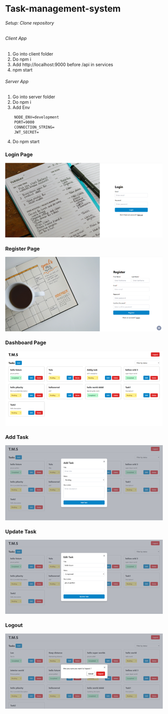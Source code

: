 # Task-management-system

###### Setup: Clone repository

###### Client App
1. Go into client folder
2. Do npm i
3. Add http://localhost:9000 before /api in services
4. npm start

###### Server App
1. Go into server folder
2. Do npm i
3. Add Env
```
    NODE_ENV=development
    PORT=9000
    CONNECTION_STRING=
    JWT_SECRET=
```
4. Do npm start

### Login Page
![Login](./client//public//task/login-page.png)

### Register Page
![Register](./client//public//task/register-page.png)

### Dashboard Page
![Dashboard](./client//public//task/dashboard.png)

### Add Task
![AddTask](./client//public//task/add-task.png)

### Update Task
![UpdateTask](./client//public//task/update-task.png)

### Logout
![Logout](./client//public//task/logout-dialog.png)